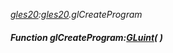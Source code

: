 _[gles20](../../modules/gles20/gles20-module.md):[gles20](../../modules/gles20/gles20-module.md).glCreateProgram_
##### Function glCreateProgram:[GLuint](../../modules/gles20/gles20-gluint.md)(  )
